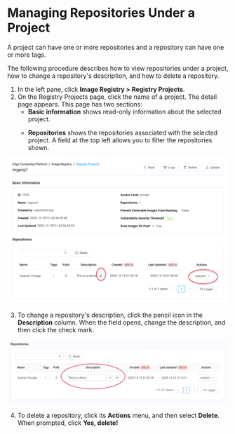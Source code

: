 # Managing Repositories Under a Project

A project can have one or more repositories and a repository can have one or more tags. 

The following procedure describes how to view repositories under a project, how to change a repository's description, and how to delete a repository.

1. In the left pane, click **Image Registry > Registry Projects**.
2. On the Registry Projects page, click the name of a project. The detail page appears. This page has two sections:<ul><li>**Basic information**  shows read-only information about the selected project.</ul></li><ul><li>**Repositories** shows the repositories associated with the selected project. A field at the top left allows you to filter the repositories shown.</ul></li>
<p align=center><img src="/docs/resources/images/registry/edit-repository.png" width="600">

3. To change a repository's description, click the pencil icon in the <strong>Description</strong> column. When the field opens, change the description, and then click the check mark.
<p align=center><img src="/docs/resources/images/registry/repository-description.png" width="600">

4. To delete a repository, click its <strong>Actions</strong> menu, and then select <strong>Delete</strong>. When prompted, click <strong>Yes, delete!</strong>